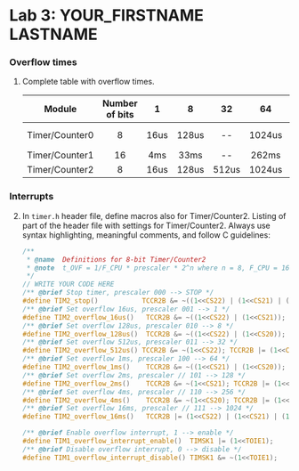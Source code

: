# Lab 3: YOUR_FIRSTNAME LASTNAME

### Overflow times

1. Complete table with overflow times.

   | **Module** | **Number of bits** | **1** | **8** | **32** | **64** | **128** | **256** | **1024** |
   | :-: | :-: | :-: | :-: | :-: | :-: | :-: | :-: | :-: |
   | Timer/Counter0 | 8  | 16us | 128us | -- | 1024us | -- | 4096u / 4ms | 16384u / 16ms |
   | Timer/Counter1 | 16 |  4ms   |  33ms | -- | 262ms | -- | 1s | 4.19s |
   | Timer/Counter2 | 8  | 16us    |  128us    | 512us   | 1024us |  2ms  | 4ms| 16ms |

### Interrupts

2. In `timer.h` header file, define macros also for Timer/Counter2. Listing of part of the header file with settings for Timer/Counter2. Always use syntax highlighting, meaningful comments, and follow C guidelines:

   ```c
   /**
    * @name  Definitions for 8-bit Timer/Counter2
    * @note  t_OVF = 1/F_CPU * prescaler * 2^n where n = 8, F_CPU = 16 MHz
    */
   // WRITE YOUR CODE HERE
   /** @brief Stop timer, prescaler 000 --> STOP */
   #define TIM2_stop()           TCCR2B &= ~((1<<CS22) | (1<<CS21) | (1<<CS20));
   /** @brief Set overflow 16us, prescaler 001 --> 1 */
   #define TIM2_overflow_16us()   TCCR2B &= ~((1<<CS22) | (1<<CS21)); TCCR2B |= (1<<CS20);
   /** @brief Set overflow 128us, prescaler 010 --> 8 */
   #define TIM2_overflow_128us()  TCCR2B &= ~((1<<CS22) | (1<<CS20)); TCCR2B |= (1<<CS21);
   /** @brief Set overflow 512us, prescaler 011 --> 32 */
   #define TIM2_overflow_512us() TCCR2B &= ~(1<<CS22); TCCR2B |= (1<<CS21) | (1<<CS20);
   /** @brief Set overflow 1ms, prescaler 100 --> 64 */
   #define TIM2_overflow_1ms()    TCCR2B &= ~((1<<CS21) | (1<<CS20)); TCCR2B |= (1<<CS22);
   /** @brief Set overflow 2ms, prescaler // 101 --> 128 */
   #define TIM2_overflow_2ms()    TCCR2B &= ~(1<<CS21); TCCR2B |= (1<<CS22) | (1<<CS20);
   /** @brief Set overflow 4ms, prescaler // 110 --> 256 */
   #define TIM2_overflow_4ms()    TCCR2B &= ~(1<<CS20); TCCR2B |= (1<<CS22) | (1<<CS21);
   /** @brief Set overflow 16ms, prescaler // 111 --> 1024 */
   #define TIM2_overflow_16ms()   TCCR2B |= (1<<CS22) | (1<<CS21) | (1<<CS20);

   /** @brief Enable overflow interrupt, 1 --> enable */
   #define TIM1_overflow_interrupt_enable()  TIMSK1 |= (1<<TOIE1);
   /** @brief Disable overflow interrupt, 0 --> disable */
   #define TIM1_overflow_interrupt_disable() TIMSK1 &= ~(1<<TOIE1);


